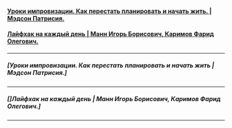 #### [Уроки импровизации. Как перестать планировать и начать жить. | Мэдсон Патрисия.](#Medson_Uroki-improvizacii-Kak-perestat-planirovat-i-nachat-zhit)
#### [Лайфхак на каждый день | Манн Игорь Борисович, Каримов Фарид Олегович.](#Mann_Layfhak-na-kazhdyy-den)

---

##### [Уроки импровизации. Как перестать планировать и начать жить | Мэдсон Патрисия.] <a name="Medson_Uroki-improvizacii-Kak-perestat-planirovat-i-nachat-zhit"></a>
---

##### []Лайфхак на каждый день | Манн Игорь Борисович, Каримов Фарид Олегович.] <a name="Mann_Layfhak-na-kazhdyy-den"></a>
---


